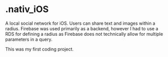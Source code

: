 # .nativ_iOS
A local social network for iOS. Users can share text and images within a radius. Firebase was used primarily as a backend, however I had to use a RDS for defining a radius as Firebase does not technically allow for multiple parameters in a query.  

This was my first coding project.
